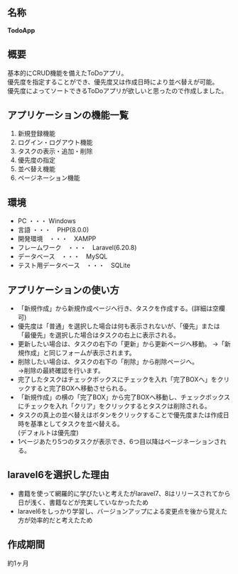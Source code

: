 ## 名称
**TodoApp**

## 概要
基本的にCRUD機能を備えたToDoアプリ。  
優先度を指定することができ、優先度又は作成日時により並べ替えが可能。  
優先度によってソートできるToDoアプリが欲しいと思ったので作成しました。  

## アプリケーションの機能一覧
1. 新規登録機能
2. ログイン・ログアウト機能
3. タスクの表示・追加・削除
4. 優先度の指定
5. 並べ替え機能
6. ページネーション機能

## 環境
+ PC ・・・ Windows
+ 言語 ・・・　PHP(8.0.0)
+ 開発環境　・・・　XAMPP
+ フレームワーク　・・・　Laravel(6.20.8)
+ データベース　・・・　MySQL
+ テスト用データベース　・・・　SQLite

## アプリケーションの使い方
+ 「新規作成」から新規作成ページへ行き、タスクを作成する。(詳細は空欄可)
+ 優先度は「普通」を選択した場合は何も表示されないが、「優先」または「最優先」を選択した場合はタスクの右上に表示される。
+ 更新したい場合は、タスクの右下の「更新」から更新ページへ移動。
→「新規作成」と同じフォームが表示されます。
+ 削除したい場合は、タスクの右下の「削除」から削除ページへ。  
→削除の最終確認を行います。
+ 完了したタスクはチェックボックスにチェックを入れ「完了BOXへ」をクリックすると完了BOXへ移動させられる。
+ 「新規作成」の横の「完了BOX」から完了BOXへ移動し、チェックボックスにチェックを入れ「クリア」をクリックするとタスクは削除される。
+ タスクの真上の並べ替えはボタンをクリックすることで優先度または作成日時を基準としてタスクを並べ替える。  
(デフォルトは優先度)
+ 1ページあたり5つのタスクが表示でき、6つ目以降はページネーションされる。

## laravel6を選択した理由
+ 書籍を使って網羅的に学びたいと考えたがlaravel7、8はリリースされてから日が浅く、書籍などが充実していなかったため
+ laravel6をしっかり学習し、バージョンアップによる変更点を後から覚えた方が効率的だと考えたため

## 作成期間
約1ヶ月
